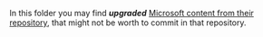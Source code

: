 In this folder you may find ***upgraded*** [Microsoft content from their repository](https://github.com/Azure/Azure-Sentinel), that might not be worth to commit in that repository.
